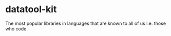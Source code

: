 # datatool-kit
The most popular libraries in languages that are known to all of us i.e. those who code.

